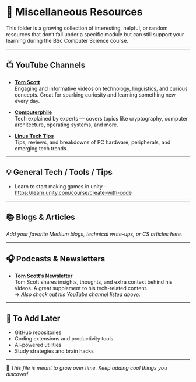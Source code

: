 # 🧩 Miscellaneous Resources

This folder is a growing collection of interesting, helpful, or random resources that don’t fall under a specific module but can still support your learning during the BSc Computer Science course.

---

## 📺 YouTube Channels

- **[Tom Scott](https://www.youtube.com/@TomScottGo)**  
  Engaging and informative videos on technology, linguistics, and curious concepts. Great for sparking curiosity and learning something new every day.

- **[Computerphile](https://www.youtube.com/@Computerphile)**  
  Tech explained by experts — covers topics like cryptography, computer architecture, operating systems, and more.

- **[Linus Tech Tips](https://www.youtube.com/@LinusTechTips)**  
  Tips, reviews, and breakdowns of PC hardware, peripherals, and emerging tech trends.

---

## 💡 General Tech / Tools / Tips

- Learn to start making games in unity - https://learn.unity.com/course/create-with-code

---

## 📚 Blogs & Articles

_Add your favorite Medium blogs, technical write-ups, or CS articles here._

---

## 🎧 Podcasts & Newsletters

- **[Tom Scott’s Newsletter](https://www.tomscott.com/newsletter/)**  
  Tom Scott shares insights, thoughts, and extra context behind his videos. A great supplement to his tech-related content.  
  → _Also check out his YouTube channel listed above._

---

## 📂 To Add Later

- GitHub repositories
- Coding extensions and productivity tools
- AI-powered utilities
- Study strategies and brain hacks

---

📝 _This file is meant to grow over time. Keep adding cool things you discover!_
